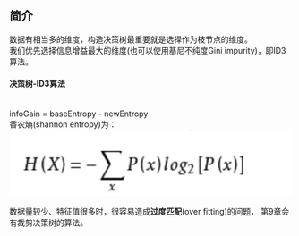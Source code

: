 ## 简介

数据有相当多的维度，构造决策树最重要就是选择作为枝节点的维度。
<br>我们优先选择信息增益最大的维度(也可以使用基尼不纯度Gini impurity)，即ID3算法。

#### 决策树-ID3算法
<br>infoGain = baseEntropy - newEntropy
<br>香农熵(shannon entropy)为：
<br>![](/images/shannon_entropy.jpg)

数据量较少、特征值很多时，很容易造成**过度匹配**(over fitting)的问题，
第9章会有裁剪决策树的算法。